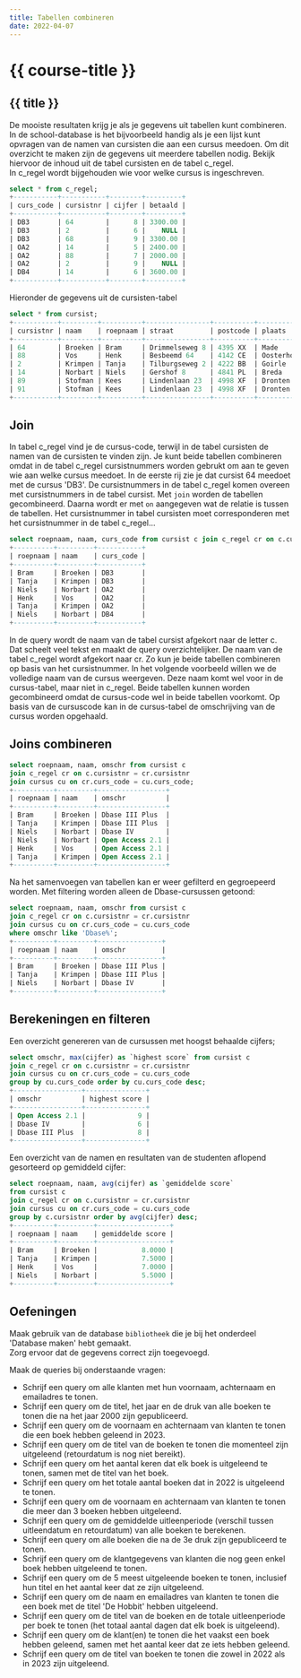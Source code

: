 ```yaml
---
title: Tabellen combineren
date: 2022-04-07
---
```


# {{ course-title }}

## {{ title }}


De mooiste resultaten krijg je als je gegevens uit tabellen kunt combineren. In de school-database is het bijvoorbeeld handig als je een lijst kunt opvragen van de namen van cursisten die aan een cursus meedoen. Om dit overzicht te maken zijn de gegevens uit meerdere tabellen nodig.
Bekijk hiervoor de inhoud uit de tabel cursisten en de tabel c_regel.  
In c_regel wordt bijgehouden wie voor welke cursus is ingeschreven.
```sql
select * from c_regel;
+-----------+-----------+--------+---------+
| curs_code | cursistnr | cijfer | betaald |
+-----------+-----------+--------+---------+
| DB3       | 64        |      8 | 3300.00 |
| DB3       | 2         |      6 |    NULL |
| DB3       | 68        |      9 | 3300.00 |
| OA2       | 14        |      5 | 2400.00 |
| OA2       | 88        |      7 | 2000.00 |
| OA2       | 2         |      9 |    NULL |
| DB4       | 14        |      6 | 3600.00 |
+-----------+-----------+--------+---------+
```
Hieronder de gegevens uit de cursisten-tabel
```sql
select * from cursist;
+-----------+---------+----------+----------------+----------+------------+----------+------------+
| cursistnr | naam    | roepnaam | straat         | postcode | plaats     | geslacht | geb_datum  |
+-----------+---------+----------+----------------+----------+------------+----------+------------+
| 64        | Broeken | Bram     | Drimmelseweg 8 | 4395 XX  | Made       | M        | 1988-03-24 |
| 88        | Vos     | Henk     | Besbeemd 64    | 4142 CE  | Oosterhout | M        | 1989-09-22 |
| 2         | Krimpen | Tanja    | Tilburgseweg 2 | 4222 BB  | Goirle     | V        | 1990-02-08 |
| 14        | Norbart | Niels    | Gershof 8      | 4841 PL  | Breda      | M        | 1987-12-06 |
| 89        | Stofman | Kees     | Lindenlaan 23  | 4998 XF  | Dronten    | M        | 1987-03-22 |
| 91        | Stofman | Kees     | Lindenlaan 23  | 4998 XF  | Dronten    | M        | NULL       |
+-----------+---------+----------+----------------+----------+------------+----------+------------+
```
## Join
In tabel c_regel vind je de cursus-code, terwijl in de tabel cursisten de namen van de cursisten te vinden zijn. Je kunt beide tabellen combineren omdat in de tabel c_regel cursistnummers worden gebrukt om aan te geven wie aan welke cursus meedoet. In de eerste rij zie je dat cursist 64 meedoet met de cursus 'DB3'. De cursistnummers in de tabel c_regel komen overeen met cursistnummers in de tabel cursist. Met <code>join</code> worden de tabellen gecombineerd. Daarna wordt er met <code>on</code> aangegeven wat de relatie is tussen de tabellen. Het cursistnummer in tabel cursisten moet corresponderen met het cursistnummer in de tabel c_regel...
```sql
select roepnaam, naam, curs_code from cursist c join c_regel cr on c.cursistnr = cr.cursistnr;
+----------+---------+-----------+
| roepnaam | naam    | curs_code |
+----------+---------+-----------+
| Bram     | Broeken | DB3       |
| Tanja    | Krimpen | DB3       |
| Niels    | Norbart | OA2       |
| Henk     | Vos     | OA2       |
| Tanja    | Krimpen | OA2       |
| Niels    | Norbart | DB4       |
+----------+---------+-----------+
```
In de query wordt de naam van de tabel cursist afgekort naar de letter c. Dat scheelt veel tekst en maakt de query overzichtelijker. De naam van de tabel c_regel wordt afgekort naar cr. Zo kun je beide tabellen combineren op basis van het cursistnummer. 
In het volgende voorbeeld willen we de volledige naam van de cursus weergeven. Deze naam komt wel voor in de cursus-tabel, maar niet in c_regel. Beide tabellen kunnen worden gecombineerd omdat de cursus-code wel in beide tabellen voorkomt. Op basis van de cursuscode kan in de cursus-tabel de omschrijving van de cursus worden opgehaald.

## Joins combineren
```sql
select roepnaam, naam, omschr from cursist c 
join c_regel cr on c.cursistnr = cr.cursistnr 
join cursus cu on cr.curs_code = cu.curs_code;
+----------+---------+-----------------+
| roepnaam | naam    | omschr          |
+----------+---------+-----------------+
| Bram     | Broeken | Dbase III Plus  |
| Tanja    | Krimpen | Dbase III Plus  |
| Niels    | Norbart | Dbase IV        |
| Niels    | Norbart | Open Access 2.1 |
| Henk     | Vos     | Open Access 2.1 |
| Tanja    | Krimpen | Open Access 2.1 |
+----------+---------+-----------------+

```
Na het samenvoegen van tabellen kan er weer gefilterd en gegroepeerd worden. Met filtering worden alleen de Dbase-cursussen getoond:
```sql
select roepnaam, naam, omschr from cursist c 
join c_regel cr on c.cursistnr = cr.cursistnr 
join cursus cu on cr.curs_code = cu.curs_code 
where omschr like 'Dbase%';
+----------+---------+----------------+
| roepnaam | naam    | omschr         |
+----------+---------+----------------+
| Bram     | Broeken | Dbase III Plus |
| Tanja    | Krimpen | Dbase III Plus |
| Niels    | Norbart | Dbase IV       |
+----------+---------+----------------+

```

## Berekeningen en filteren
Een overzicht genereren van de cursussen met hoogst behaalde cijfers;
```sql
select omschr, max(cijfer) as `highest score` from cursist c 
join c_regel cr on c.cursistnr = cr.cursistnr 
join cursus cu on cr.curs_code = cu.curs_code 
group by cu.curs_code order by cu.curs_code desc;
+-----------------+---------------+
| omschr          | highest score |
+-----------------+---------------+
| Open Access 2.1 |             9 |
| Dbase IV        |             6 |
| Dbase III Plus  |             8 |
+-----------------+---------------+

```

Een overzicht van de namen en resultaten van de studenten aflopend gesorteerd op gemiddeld cijfer:
```sql
select roepnaam, naam, avg(cijfer) as `gemiddelde score` 
from cursist c 
join c_regel cr on c.cursistnr = cr.cursistnr 
join cursus cu on cr.curs_code = cu.curs_code 
group by c.cursistnr order by avg(cijfer) desc;
+----------+---------+------------------+
| roepnaam | naam    | gemiddelde score |
+----------+---------+------------------+
| Bram     | Broeken |           8.0000 |
| Tanja    | Krimpen |           7.5000 |
| Henk     | Vos     |           7.0000 |
| Niels    | Norbart |           5.5000 |
+----------+---------+------------------+
```
## Oefeningen
Maak gebruik van de database `bibliotheek` die je bij het onderdeel 'Database maken' hebt gemaakt.  
Zorg ervoor dat de gegevens correct zijn toegevoegd.  
  
Maak de queries bij onderstaande vragen:
* Schrijf een query om alle klanten met hun voornaam, achternaam en emailadres te tonen.
* Schrijf een query om de titel, het jaar en de druk van alle boeken te tonen die na het jaar 2000 zijn gepubliceerd.
* Schrijf een query om de voornaam en achternaam van klanten te tonen die een boek hebben geleend in 2023.
* Schrijf een query om de titel van de boeken te tonen die momenteel zijn uitgeleend (retourdatum is nog niet bereikt).
* Schrijf een query om het aantal keren dat elk boek is uitgeleend te tonen, samen met de titel van het boek.
* Schrijf een query om het totale aantal boeken dat in 2022 is uitgeleend te tonen.
* Schrijf een query om de voornaam en achternaam van klanten te tonen die meer dan 3 boeken hebben uitgeleend.
* Schrijf een query om de gemiddelde uitleenperiode (verschil tussen uitleendatum en retourdatum) van alle boeken te berekenen.
* Schrijf een query om alle boeken die na de 3e druk zijn gepubliceerd te tonen.
* Schrijf een query om de klantgegevens van klanten die nog geen enkel boek hebben uitgeleend te tonen.
* Schrijf een query om de 5 meest uitgeleende boeken te tonen, inclusief hun titel en het aantal keer dat ze zijn uitgeleend.
* Schrijf een query om de naam en emailadres van klanten te tonen die een boek met de titel 'De Hobbit' hebben uitgeleend.
* Schrijf een query om de titel van de boeken en de totale uitleenperiode per boek te tonen (het totaal aantal dagen dat elk boek is uitgeleend).
* Schrijf een query om de klant(en) te tonen die het vaakst een boek hebben geleend, samen met het aantal keer dat ze iets hebben geleend.
* Schrijf een query om de titel van boeken te tonen die zowel in 2022 als in 2023 zijn uitgeleend.